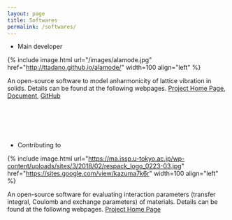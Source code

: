 ```yaml
---
layout: page
title: Softwares
permalink: /softwares/
---
```


* Main developer

{% include image.html url="/images/alamode.jpg" href="http://ttadano.github.io/alamode/" width=100 align="left" %}

An open-source software to model anharmonicity of lattice vibration in solids. 
Details can be found at the following webpages.
[Project Home Page](http://ttadano.github.io/alamode/), [Document](http://alamode.readthedocs.io/en/latest/), [GitHub](https://github.com/ttadano/alamode)


<br><br><br><br>

* Contributing to


{% include image.html url="https://ma.issp.u-tokyo.ac.jp/wp-content/uploads/sites/3/2018/02/respack_logo_0223-03.jpg" href="https://sites.google.com/view/kazuma7k6r" width=100 align="left" %}

An open-source software for evaluating interaction parameters (transfer integral, Coulomb and exchange parameters) of materials. 
Details can be found at the following webpages.
[Project Home Page](https://sites.google.com/view/kazuma7k6r)
